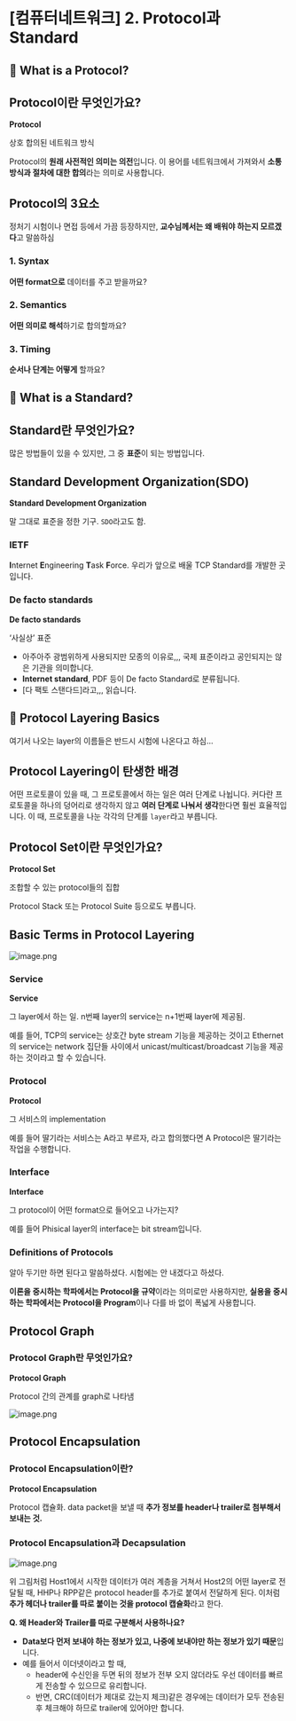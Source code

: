 # [컴퓨터네트워크] 2. Protocol과 Standard

<aside>

# 💖 What is a Protocol?

</aside>

## Protocol이란 무엇인가요?

<aside>

**Protocol**

상호 합의된 네트워크 방식

</aside>

Protocol의 **원래 사전적인 의미는 의전**입니다. 이 용어를 네트워크에서 가져와서 **소통 방식과 절차에 대한 합의**라는 의미로 사용합니다.

## Protocol의 3요소

<aside>

정처기 시험이나 면접 등에서 가끔 등장하지만, **교수님께서는 왜 배워야 하는지 모르겠다**고 말씀하심

</aside>

<aside>

### 1. Syntax

**어떤 format으로** 데이터를 주고 받을까요?

### 2. Semantics

**어떤 의미로 해석**하기로 합의할까요?

### 3. Timing

**순서나 단계는 어떻게** 할까요?

</aside>

<aside>

# 💖 What is a Standard?

</aside>

## Standard란 무엇인가요?

많은 방법들이 있을 수 있지만, 그 중 **표준**이 되는 방법입니다.

## Standard Development Organization(SDO)

<aside>

**Standard Development Organization**

말 그대로 표준을 정한 기구. `SDO`라고도 함.

</aside>

### IETF

**I**nternet **E**ngineering **T**ask **F**orce. 우리가 앞으로 배울 TCP Standard를 개발한 곳입니다.

### De facto standards

<aside>

**De facto standards**

‘사실상’ 표준

</aside>

- 아주아주 광범위하게 사용되지만 모종의 이유로,,, 국제 표준이라고 공인되지는 않은 기관을 의미합니다.
- **Internet standard**, PDF 등이 De facto Standard로 분류됩니다.
- [다 팩토 스탠다드]라고,,, 읽습니다.

<aside>

# 💖 Protocol Layering Basics

</aside>

<aside>

여기서 나오는 layer의 이름들은 반드시 시험에 나온다고 하심…

</aside>

## Protocol Layering이 탄생한 배경

어떤 프로토콜이 있을 때, 그 프로토콜에서 하는 일은 여러 단계로 나뉩니다. 커다란 프로토콜을 하나의 덩어리로 생각하지 않고 **여러 단계로 나눠서 생각**한다면 훨씬 효율적입니다. 이 때, 프로토콜을 나눈 각각의 단계를 `layer`라고 부릅니다.

## Protocol Set이란 무엇인가요?

<aside>

**Protocol Set**

조합할 수 있는 protocol들의 집합

</aside>

Protocol Stack 또는 Protocol Suite 등으로도 부릅니다.

## Basic Terms in Protocol Layering

![image.png](%5B%E1%84%8F%E1%85%A5%E1%86%B7%E1%84%91%E1%85%B2%E1%84%90%E1%85%A5%E1%84%82%E1%85%A6%E1%84%90%E1%85%B3%E1%84%8B%E1%85%AF%E1%84%8F%E1%85%B3%5D%202%20Protocol%E1%84%80%E1%85%AA%20Standard%201843f66f522580dd899bc1fd7dc9e113/image.png)

### Service

<aside>

**Service**

그 layer에서 하는 일. n번째 layer의 service는 n+1번째 layer에 제공됨.

</aside>

예를 들어, TCP의 service는 상호간 byte stream 기능을 제공하는 것이고 Ethernet의 service는 network 집단들 사이에서 unicast/multicast/broadcast 기능을 제공하는 것이라고 할 수 있습니다.

### Protocol

<aside>

**Protocol**

그 서비스의 implementation

</aside>

예를 들어 딸기라는 서비스는 A라고 부르자, 라고 합의했다면 A Protocol은 딸기라는 작업을 수행합니다.

### Interface

<aside>

**Interface**

그 protocol이 어떤 format으로 들어오고 나가는지?

</aside>

예를 들어 Phisical layer의 interface는 bit stream입니다.

### Definitions of Protocols

<aside>

알아 두기만 하면 된다고 말씀하셨다. 시험에는 안 내겠다고 하셨다.

</aside>

**이론을 중시하는 학파에서는 Protocol을 규약**이라는 의미로만 사용하지만, **실용을 중시하는 학파에서는 Protocol을 Program**이나 다를 바 없이 폭넓게 사용합니다.

## Protocol Graph

### Protocol Graph란 무엇인가요?

<aside>

**Protocol Graph**

Protocol 간의 관계를 graph로 나타냄

</aside>

![image.png](%5B%E1%84%8F%E1%85%A5%E1%86%B7%E1%84%91%E1%85%B2%E1%84%90%E1%85%A5%E1%84%82%E1%85%A6%E1%84%90%E1%85%B3%E1%84%8B%E1%85%AF%E1%84%8F%E1%85%B3%5D%202%20Protocol%E1%84%80%E1%85%AA%20Standard%201843f66f522580dd899bc1fd7dc9e113/image%201.png)

## Protocol Encapsulation

### Protocol Encapsulation이란?

<aside>

**Protocol Encapsulation**

Protocol 캡슐화. data packet을 보낼 때 **추가 정보를 header나 trailer로 첨부해서 보내는 것.**

</aside>

### Protocol Encapsulation과 Decapsulation

![image.png](%5B%E1%84%8F%E1%85%A5%E1%86%B7%E1%84%91%E1%85%B2%E1%84%90%E1%85%A5%E1%84%82%E1%85%A6%E1%84%90%E1%85%B3%E1%84%8B%E1%85%AF%E1%84%8F%E1%85%B3%5D%202%20Protocol%E1%84%80%E1%85%AA%20Standard%201843f66f522580dd899bc1fd7dc9e113/image%202.png)

위 그림처럼 Host1에서 시작한 데이터가 여러 계층을 거쳐서 Host2의 어떤 layer로 전달될 때, HHP나 RPP같은 protocol header를 추가로 붙여서 전달하게 된다. 이처럼 **추가 헤더나 trailer를 따로 붙이는 것을 protocol 캡슐화**라고 한다. 

<aside>

**Q. 왜 Header와 Trailer를 따로 구분해서 사용하나요?**

- **Data보다 먼저 보내야 하는 정보가 있고, 나중에 보내야만 하는 정보가 있기 때문**입니다.
- 예를 들어서 이더넷이라고 할 때,
    - header에 수신인을 두면 뒤의 정보가 전부 오지 않더라도 우선 데이터를 빠르게 전송할 수 있으므로 유리합니다.
    - 반면, CRC(데이터가 제대로 갔는지 체크)같은 경우에는 데이터가 모두 전송된 후 체크해야 하므로 trailer에 있어야만 합니다.
</aside>